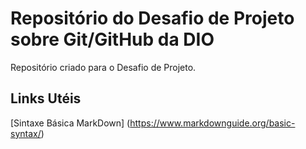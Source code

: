 # Repositório do Desafio de Projeto sobre Git/GitHub da DIO
Repositório criado para o Desafio de Projeto.

## Links Utéis
[Sintaxe Básica MarkDown] (https://www.markdownguide.org/basic-syntax/)
